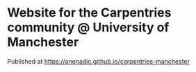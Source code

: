# Website for the Carpentries community @ University of Manchester

Published at https://anenadic.github.io/carpentries-manchester

